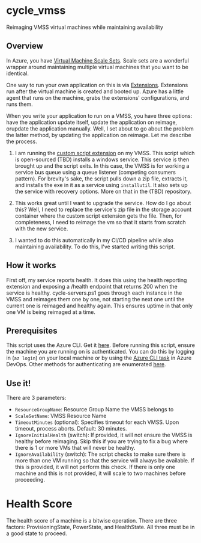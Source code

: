 # cycle_vmss
Reimaging VMSS virtual machines while maintaining availability

## Overview
In Azure, you have [Virtual Machine Scale Sets](https://docs.microsoft.com/en-us/azure/virtual-machine-scale-sets/overview).  Scale sets are a wonderful wrapper around maintaining multiple virtual machines that you want to be identical.

One way to run your own application on this is via [Extensions](https://docs.microsoft.com/en-us/azure/virtual-machines/extensions/features-windows).  Extensions run after the virtual machine is created and booted up.  Azure has a little agent that runs on the machine, grabs the extensions' configurations, and runs them.

When you write your application to run on a VMSS, you have three options: have the application update itself, update the application on reimage, orupdate the application manually.  Well, I set about to go about the problem the latter method, by updating the application on reimage.  Let me describe the process.

1. I am running the [custom script extension][script-extension] on my VMSS.  This script which is open-sourced (TBD) installs a windows service.  This service is then brought up and the script exits.  In this case, the VMSS is for working a service bus queue using a queue listener (competing consumers pattern). For brevity's sake, the script pulls down a zip file, extracts it, and installs the exe in it as a service using `installutil`.  It also sets up the service with recovery options.  More on that in the (TBD) repository. 

2. This works great until I want to upgrade the service.  How do I go about this?  Well, I need to replace the service's zip file in the storage account container where the custom script extension gets the file.  Then, for completeness, I need to reimage the vm so that it starts from scratch with the new service.

3.  I wanted to do this automatically in my CI/CD pipeline while also maintaining availability.  To do this, I've started writing this script.

## How it works
First off, my service reports health.  It does this using the health reporting extension and exposing a /health endpoint that returns 200 when the service is healthy.  cycle-servers.ps1 goes through each instance in the VMSS and reimages them one by one, not starting the next one until the current one is reimaged and healthy again.  This ensures uptime in that only one VM is being reimaged at a time.

## Prerequisites
This script uses the Azure CLI.  Get it [here](https://docs.microsoft.com/en-us/cli/azure/install-azure-cli?view=azure-cli-latest).  Before running this script, ensure the machine you are running on is authenticated.  You can do this by logging in (`az login`) on your local machine or by using the [Azure CLI task](https://github.com/microsoft/azure-pipelines-tasks/blob/master/Tasks/AzureCLIV2/Readme.md) in Azure DevOps.  Other methods for authenticating are enumerated [here](https://docs.microsoft.com/en-us/cli/azure/authenticate-azure-cli?view=azure-cli-latest).

## Use it!
There are 3 parameters:
- `ResourceGroupName`: Resource Group Name the VMSS belongs to
- `ScaleSetName`: VMSS Resource Name
- `TimeoutMinutes` (optional): Specifies timeout for each VMSS.  Upon timeout, process aborts.  Default: 30 minutes.
- `IgnoreInitialHealth` (switch): If provided, it will not ensure the VMSS is healthy before reimaging.  Skip this if you are trying to fix a bug where there is 1 or more VMs that will never be healthy.
- `IgnoreAvailability` (switch): The script checks to make sure there is more than one VM running so that the service will always be available.  If this is provided, it will not perform this check.  If there is only one machine and this is not provided, it will scale to two machines before proceeding.

# Health Score
The health score of a machine is a bitwise operation.  There are three factors: ProvisioningState, PowerState, and HealthState.  All three must be in a good state to proceed.


[script-extension]: https://docs.microsoft.com/en-us/azure/virtual-machines/windows/tutorial-automate-vm-deployment?toc=https%3A%2F%2Fdocs.microsoft.com%2Fen-us%2Fazure%2Fvirtual-machines%2Fextensions%2Ftoc.json&bc=https%3A%2F%2Fdocs.microsoft.com%2Fen-us%2Fazure%2Fbread%2Ftoc.json 
